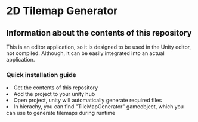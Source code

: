 <H1> 2D Tilemap Generator </H1>
<H2> Information about the contents of this repository </H2>
<paragraph>
This is an editor application, so it is designed to be used in the Unity editor, not compiled. Although, it can be easily integrated into an actual application.
  <H3> Quick installation guide </H3>
  <li> Get the contents of this repository </li>
  <li> Add the project to your unity hub </li>
  <li> Open project, unity will automatically generate required files </li>
  <li> In hierachy, you can find "TileMapGenerator" gameobject, which you can use to generate tilemaps during runtime </li>
</paragraph>
